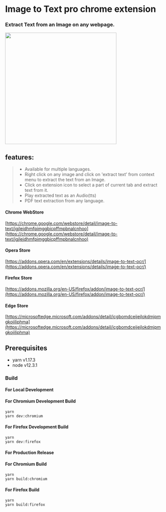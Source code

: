 # Image to Text pro chrome extension

### Extract Text from an Image on any webpage.

<a href="https://www.youtube.com/watch?v=c9hvz21ESys" target="_blank"><img src="https://img.youtube.com/vi/c9hvz21ESys/hqdefault.jpg" height="360"></a>

## features:

> - Available for multiple languages.
> - Right click on any image and click on 'extract text' from context menu to extract the text from an Image.
> - Click on extension icon to select a part of current tab and extract text from it.
> - Play extracted text as an Audio(tts)
> - PDF text extraction from any language.

#### Chrome WebStore

[https://chrome.google.com/webstore/detail/image-to-text/jgjlejdhmfpimggbicpffmpbnalcnhoo](https://chrome.google.com/webstore/detail/image-to-text/jgjlejdhmfpimggbicpffmpbnalcnhoo)

#### Opera Store

[https://addons.opera.com/en/extensions/details/image-to-text-ocr/](https://addons.opera.com/en/extensions/details/image-to-text-ocr/)

#### Firefox Store

[https://addons.mozilla.org/en-US/firefox/addon/image-to-text-ocr/](https://addons.mozilla.org/en-US/firefox/addon/image-to-text-ocr/)

#### Edge Store

[https://microsoftedge.microsoft.com/addons/detail/icgbomdceijejlokdmjpmgkojiliphma](https://microsoftedge.microsoft.com/addons/detail/icgbomdceijejlokdmjpmgkojiliphma)

## Prerequisites

- yarn v1.17.3
- node v12.3.1

### Build

#### For Local Development

#### For Chromium Development Build

```
yarn
yarn dev:chromium
```

#### For Firefox Development Build

```
yarn
yarn dev:firefox
```

#### For Production Release

#### For Chromium Build

```
yarn
yarn build:chromium
```

#### For Firefox Build

```
yarn
yarn build:firefox
```
